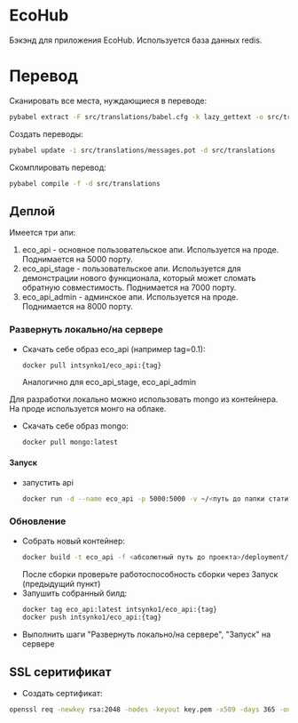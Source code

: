 # EcoHub
Бэкэнд для приложения EcoHub. Используется база данных redis.

# Перевод
Сканировать все места, нуждающиеся в переводе:
```bash
pybabel extract -F src/translations/babel.cfg -k lazy_gettext -o src/translations/messages.pot src
```
Создать переводы:
```bash
pybabel update -i src/translations/messages.pot -d src/translations
```
Скомплировать перевод:
```bash
pybabel compile -f -d src/translations
```

## Деплой
Имеется три апи:
1) eco_api - основное пользовательское апи. Используется на проде. 
   Поднимается на 5000 порту.
2) eco_api_stage - пользовательское апи. Используется для демонстрации
   нового функционала, который может сломать обратную совместимость.
   Поднимается на 7000 порту. 
3) eco_api_admin - админское апи. Используется на проде. Поднимается на
   8000 порту.

### Развернуть локально/на сервере
- Скачать себе образ eco_api (например  tag=0.1):
    ```bash
    docker pull intsynko1/eco_api:{tag}
    ```
  Аналогично для eco_api_stage, eco_api_admin

Для разработки локально можно использовать mongo из контейнера. На проде 
используется монго на облаке.
- Скачать себе образ mongo:
    ```bash
    docker pull mongo:latest
    ```

#### Запуск

- запустить api
  ```bash
  docker run -d --name eco_api -p 5000:5000 -v ~/<путь до папки статики на сервере>/statics:/statics --env HOST='<host сервера>' --env STATIC_FOLDER='/statics'  intsynko1/eco_api:{tag} 
  ```


### Обновление
- Собрать новый контейнер:
  ```bash
  docker build -t eco_api -f <абсолютный путь до проекта>/deployment/api/prod/Docker ./
  ```
  После сборки проверьте работоспособность сборки через Запуск (предыдущий пункт)
- Запушить собранный билд:
  ```bash
  docker tag eco_api:latest intsynko1/eco_api:{tag}
  docker push intsynko1/eco_api:{tag}
  ```
- Выполнить шаги "Развернуть локально/на сервере", "Запуск" на сервере


## SSL серитификат

- Создать сертификат:
```bash
openssl req -newkey rsa:2048 -nodes -keyout key.pem -x509 -days 365 -out certificate.pem
```

